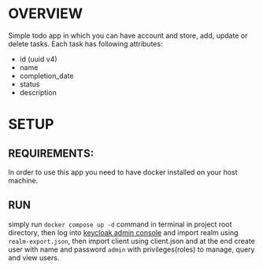 # OVERVIEW

Simple todo app in which you can have account and store, add, update or delete tasks. Each task has following attributes:

- id (uuid v4)
- name
- completion_date
- status
- description

# SETUP

## REQUIREMENTS:
In order to use this app you need to have docker installed on your host machine.

## RUN
simply run `docker compose up -d` command in terminal in project root directory, then log into [keycloak admin console](http://localhost:8080) and import realm using `realm-export.json`, then import client using client.json and at the end create user with name and password `admin` with privileges(roles) to manage, query and view users.
